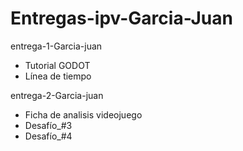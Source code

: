 # Entregas-ipv-Garcia-Juan


entrega-1-Garcia-juan 
 - Tutorial GODOT  
 - Línea de tiempo

entrega-2-Garcia-juan 
 - Ficha de analisis videojuego 
 - Desafío_#3
 - Desafío_#4
